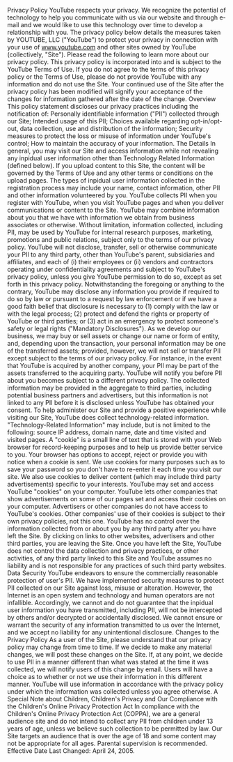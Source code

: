 Privacy Policy
YouTube respects your privacy. We recognize the potential of technology to help you communicate with us via our website and
through e-mail and we would like to use this technology over time to develop a relationship with you. The privacy policy below
details the measures taken by YOUTUBE, LLC ("YouTube") to protect your privacy in connection with your use of
www.youtube.com and other sites owned by YouTube (collectively, "Site"). Please read the following to learn more about our
privacy policy. 
This privacy policy is incorporated into and is subject to the YouTube Terms of Use. If you do not agree to the terms of this privacy
policy or the Terms of Use, please do not provide YouTube with any information and do not use the Site. Your continued use of the
Site after the privacy policy has been modified will signify your acceptance of the changes for information gathered after the date
of the change. 
Overview 
This policy statement discloses our privacy practices including the notification of:
Personally identifiable information ("PII") collected through our Site;
Intended usage of this PII;
Choices available regarding opt-in/opt-out, data collection, use and distribution of the information;
Security measures to protect the loss or misuse of information under YouTube's control;
How to maintain the accuracy of your information.
The Details 
In general, you may visit our Site and access information while not revealing any inpidual user information other than Technology
Related Information (defined below). If you upload content to this Site, the content will be governed by the Terms of Use and any
other terms or conditions on the upload pages. The types of inpidual user information collected in the registration process may
include your name, contact information, other PII and other information volunteered by you. 
YouTube collects PII when you register with YouTube, when you visit YouTube pages and when you deliver communications or
content to the Site. YouTube may combine information about you that we have with information we obtain from business
associates or otherwise. Without limitation, information collected, including PII, may be used by YouTube for internal research
purposes, marketing, promotions and public relations, subject only to the terms of our privacy policy. 
YouTube will not disclose, transfer, sell or otherwise communicate your PII to any third party, other than YouTube's parent,
subsidiaries and affiliates, and each of (i) their employees or (ii) vendors and contractors operating under confidentiality
agreements and subject to YouTube's privacy policy, unless you give YouTube permission to do so, except as set forth in this
privacy policy. Notwithstanding the foregoing or anything to the contrary, YouTube may disclose any information you provide if
required to do so by law or pursuant to a request by law enforcement or if we have a good faith belief that disclosure is necessary
to (1) comply with the law or with the legal process; (2) protect and defend the rights or property of YouTube or third parties; or (3)
act in an emergency to protect someone's safety or legal rights ("Mandatory Disclosures"). As we develop our business, we may
buy or sell assets or change our name or form of entity, and, depending upon the transaction, your personal information may be
one of the transferred assets; provided, however, we will not sell or transfer PII except subject to the terms of our privacy policy.
For instance, in the event that YouTube is acquired by another company, your PII may be part of the assets transferred to the
acquiring party. YouTube will notify you before PII about you becomes subject to a different privacy policy. The collected
information may be provided in the aggregate to third parties, including potential business partners and advertisers, but this
information is not linked to any PII before it is disclosed unless YouTube has obtained your consent. 
To help administer our Site and provide a positive experience while visiting our Site, YouTube does collect technology-related
information. "Technology-Related Information" may include, but is not limited to the following: source IP address, domain name,
date and time visited and visited pages. A "cookie" is a small line of text that is stored with your Web browser for record-keeping
purposes and to help us provide better service to you. Your browser has options to accept, reject or provide you with notice when
a cookie is sent. We use cookies for many purposes such as to save your password so you don't have to re-enter it each time you
visit our site. We also use cookies to deliver content (which may include third party advertisements) specific to your interests.
YouTube may set and access YouTube "cookies" on your computer. YouTube lets other companies that show advertisements on
some of our pages set and access their cookies on your computer. Advertisers or other companies do not have access to
YouTube's cookies. Other companies' use of their cookies is subject to their own privacy policies, not this one. YouTube has no
control over the information collected from or about you by any third party after you have left the Site. By clicking on links to other
websites, advertisers and other third parties, you are leaving the Site. Once you have left the Site, YouTube does not control the
data collection and privacy practices, or other activities, of any third party linked to this Site and YouTube assumes no liability and
is not responsible for any practices of such third party websites. 
Data Security 
YouTube endeavors to ensure the commercially reasonable protection of user's PII. We have implemented security measures to
protect PII collected on our Site against loss, misuse or alteration. However, the Internet is an open system and technology and
human operators are not infallible. Accordingly, we cannot and do not guarantee that the inpidual user information you have
transmitted, including PII, will not be intercepted by others and/or decrypted or accidentally disclosed. We cannot ensure or
warrant the security of any information transmitted to us over the Internet, and we accept no liability for any unintentional
disclosure. 
Changes to the Privacy Policy 
As a user of the Site, please understand that our privacy policy may change from time to time. If we decide to make any material
changes, we will post these changes on the Site. If, at any point, we decide to use PII in a manner different than what was stated
at the time it was collected, we will notify users of this change by email. Users will have a choice as to whether or not we use their
information in this different manner. YouTube will use information in accordance with the privacy policy under which the
information was collected unless you agree otherwise. 
A Special Note about Children, Children's Privacy and Our Compliance with the Children's Online Privacy Protection Act 
In compliance with the Children's Online Privacy Protection Act (COPPA), we are a general audience site and do not intend to
collect any PII from children under 13 years of age, unless we believe such collection to be permitted by law. Our Site targets an
audience that is over the age of 18 and some content may not be appropriate for all ages. Parental supervision is recommended. 
Effective Date 
Last Changed: April 24, 2005.